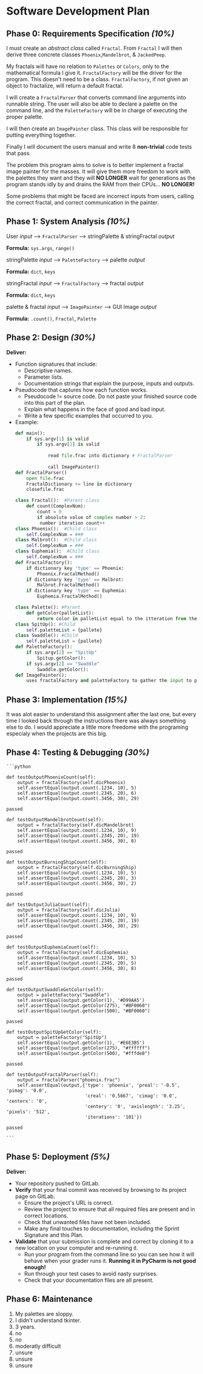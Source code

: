 # Software Development Plan

## Phase 0: Requirements Specification *(10%)*

I must create an *abstract class* called `Fractal`. 
From `Fractal` I will then derive three concrete classes 
`Phoenix`,`Mandelbrot`, & `JackedPeep`.


My fractals will have no relation to `Palettes` or `Colors`,
only to the mathematical formula I give it. `FractalFactory`
will be the driver for the program. This doesn't need to be a class.
`FractalFactory`, if not given an object to fractalize, will return a default fractal.

I will create a `FractalParser` that converts command line arguments into runnable string.
The user will also be able to declare a palette on the command line, and the `PaletteFactory` 
will be in charge of executing the proper palette.

I will then create an `ImagePainter` class. This class will be responsible for putting everything together.

Finally I will document the users manual and write 8 **non-trivial** code tests that pass.

The problem this program aims to solve is to better implement a fractal image painter for the masses.
It will give them more freedom to work with the palettes they want and they will **NO LONGER** wait
for generations as the program stands idly by and drains the RAM from their CPUs... **NO LONGER!**

Some problems that might be faced are incorrect inputs from users, calling the correct fractal, and correct communication in the painter.
## Phase 1: System Analysis *(10%)*

User *input* --> `FractalParser` --> stringPalette & stringFractal *output*

**Formula:** `sys.args`, `range()`

stringPalette *input* --> `PaletteFactory` --> palette *output*

**Formula:** `dict`, `keys`

stringFractal *input* --> `FractalFactory` --> fractal *output*

**Formula:** `dict`, `keys`

palette & fractal *input* --> `ImagePainter` --> GUI Image *output*

**Formula:** `.count()`, `Fractal`, `Palette`


## Phase 2: Design *(30%)*

**Deliver:**

*   Function signatures that include:
    *   Descriptive names.
    *   Parameter lists.
    *   Documentation strings that explain the purpose, inputs and outputs.
*   Pseudocode that captures how each function works.
    *   Pseudocode != source code.  Do not paste your finished source code into this part of the plan.
    *   Explain what happens in the face of good and bad input.
    *   Write a few specific examples that occurred to you.
*   Example:
    ```python
    def main():
        if sys.argv[1] is valid
            if sys.argv[2] is valid
                
                read file.frac into dictionary # FractalParser
                
                call ImagePainter()
    def FractalParser()
        open file.frac
        FractalDictionary += line in dictionary
        closefile.frac
    
    class Fractal():  #Parent class
        def count(ComplexNum):
            count = 0
            if absolute value of complex number > 2:
             number iteration count++
    class Phoenix():  #Child class
        self.ComplexNum = ###    
    class Malbrot():  #Child class
        self.ComplexNum = ### 
    class Euphemia():  #Child class
        self.ComplexNum = ### 
    def FractalFactory():
        if dictionary key 'type' == Phoenix:
            Phoenix.FractalMethod()
        if dictionary key 'type' == Malbrot:
            Malbrot.FractalMethod()
        if dictionary key 'type' == Euphemia:
            Euphemia.FractalMethod()
    
    class Palette(): #Parent
        def getColor(palletList):
            return color in palletList equal to the itteration from the fractal.
    class SpitUp(): #Child
        self.paletteList = {pallete}
    class Swaddle(): #Child
        self.paletteList = {pallete}
    def PaletteFactory():
        if sys.argv[2] == "SpitUp"
            Spitup.getColor():
        if sys.argv[2] == "Swaddle"
            Swaddle.getColor():
    def ImagePainter():
        uses fractalFactory and paletteFactory to gather the input to paint the fractal on the GUI.
    
    ```

## Phase 3: Implementation *(15%)*

It was alot easier to understand this assignment after the last one, but every time I looked back through the instructions there was always something else to do. I would appreciate a little more freedome with the programing especialy when the projects are this big.

## Phase 4: Testing & Debugging *(30%)*




    ```python

    def testOutputPhoenixCount(self):
        output = fractalFactory(self.dicPhoenix)
        self.assertEqual(output.count(.1234, 10), 5)
        self.assertEqual(output.count(.2345, 20), 6)
        self.assertEqual(output.count(.3456, 30), 29)

    passed

    def testOutputMandelbrotCount(self):
        output = fractalFactory(self.dicMandelbrot)
        self.assertEqual(output.count(.1234, 10), 9)
        self.assertEqual(output.count(.2345, 20), 19)
        self.assertEqual(output.count(.3456, 30), 8)

    passed

    def testOutputBurningShipCount(self):
        output = fractalFactory(self.dicBurningShip)
        self.assertEqual(output.count(.1234, 10), 5)
        self.assertEqual(output.count(.2345, 20), 3)
        self.assertEqual(output.count(.3456, 30), 2)
    
    passed

    def testOutputJuliaCount(self):
        output = fractalFactory(self.dicJulia)
        self.assertEqual(output.count(.1234, 10), 9)
        self.assertEqual(output.count(.2345, 20), 19)
        self.assertEqual(output.count(.3456, 30), 29)

    passed

    def testOutputEuphemiaCount(self):
        output = fractalFactory(self.dicEuphemia)
        self.assertEqual(output.count(.1234, 10), 5)
        self.assertEqual(output.count(.2345, 20), 5)
        self.assertEqual(output.count(.3456, 30), 8)
    
    passed

    def testOutputSwaddleGetColor(self):
        output = paletteFactory("Swaddle")
        self.assertEqual(output.getColor(1), '#D99AA5')
        self.assertEqual(output.getColor(275), "#BF0060")
        self.assertEqual(output.getColor(500), "#BF0060")

    passed

    def testOutputSpitUpGetColor(self):
        output = paletteFactory("SpitUp")
        self.assertEqual(output.getColor(1), '#E6E3B5')
        self.assertEqual(output.getColor(275), "#ffffff")
        self.assertEqual(output.getColor(500), "#fffde8")

    passed

    def testOutputFractalParser(self):
        output = fractalParser("phoenix.frac")
        self.assertEqual(output,{'type': 'phoenix', 'preal': '-0.5', 'pimag': '0.0',
                                 'creal': '0.5667', 'cimag': '0.0', 'centerx': '0',
                                 'centery': '0', 'axislength': '3.25', 'pixels': '512',
                                 'iterations': '101'})

    passed

    ```

## Phase 5: Deployment *(5%)*

**Deliver:**

*   Your repository pushed to GitLab.
*   **Verify** that your final commit was received by browsing to its project page on GitLab.
    *   Ensure the project's URL is correct.
    *   Review the project to ensure that all required files are present and in correct locations.
    *   Check that unwanted files have not been included.
    *   Make any final touches to documentation, including the Sprint Signature and this Plan.
*   **Validate** that your submission is complete and correct by cloning it to a new location on your computer and re-running it.
	*	Run your program from the command line so you can see how it will behave when your grader runs it.  **Running it in PyCharm is not good enough!**
    *   Run through your test cases to avoid nasty surprises.
    *   Check that your documentation files are all present.


## Phase 6: Maintenance


1) My palettes are sloppy.
2) I didn't understand tkinter.
3) 3 years.
4) no
5) no
6) moderatly difficult
7) unsure
8) unsure
9) unsure
